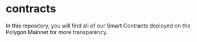 # contracts
In this repository, you will find all of our Smart Contracts deployed on the Polygon Mainnet for more transparency. 
